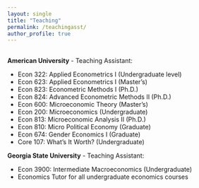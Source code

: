```yaml
---
layout: single
title: "Teaching"
permalink: /teachingasst/
author_profile: true
---
```

## 
**American University** - Teaching Assistant: 
- Econ 322: Applied Econometrics I (Undergraduate level) 
- Econ 623: Applied Econometrics I (Master’s) 
- Econ 823: Econometric Methods I (Ph.D.)  
- Econ 824: Advanced Econometric Methods II (Ph.D.) 
- Econ 600: Microeconomic Theory (Master’s) 
- Econ 200: Microeconomics (Undergraduate) 
- Econ 813: Microeconomic Analysis II (Ph.D.) 
- Econ 810: Micro Political Economy (Graduate) 
- Econ 674: Gender Economics I (Graduate) 
- Core 107: What’s It Worth? (Undergraduate) 

**Georgia State University** - Teaching Assistant:   
- Econ 3900: Intermediate Macroeconomics (Undergraduate) 
- Economics Tutor for all undergraduate economics courses 



